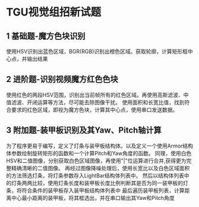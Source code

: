 # TGU视觉组招新试题
## 1 基础题-魔方色块识别
使用HSV识别出蓝色区域，BGR(RGB)识别出橙色区域。获取轮廓，计算矩形框中心点，并输出结果
## 2 进阶题-识别视频魔方红色色块
使用红色的两段HSV范围，识别出当前帧所有的红色区域。再使用高斯滤波、中值滤波、开闭运算等方法，尽可能去除图像干扰。
使用面积和长宽比值，找到符合要求的红色区域，即视为魔方色块，计算其中心点，使用串口发送数据。
## 3 附加题-装甲板识别及其Yaw、Pitch轴计算
为了程序更易于编写，定义了灯条与装甲板结构体。以及定义一个使用Armor结构体参数绘制旋转矩形的函数和一个计算Pitch和Yaw角度的函数。
同理，使用白色HSV和二值图像，分别获取白色区域图像，再使用"|"位运算进行合并,获得更为完整精确清晰的二值图像。
再经过图像降噪处理后，使用长宽比以及白色区域面积的方法筛选灯条，将灯条参数存入LightBar结构体列表中。
然后以结构体列表中的灯条两两比较，使用灯条长度和装甲板长度比例判断其是否为同一装甲板的灯条，将符合条件的装甲板存入装甲板结构体列表中
最后遍历装甲板列表，计算距离中心最小距离的装甲板，将其框选出，并在串口输出其Yaw和Pitch角度
